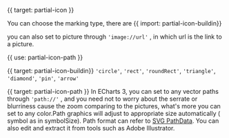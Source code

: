 {{ target: partial-icon }}

You can choose the marking type, there are {{ import: partial-icon-buildin}}

you can also set to picture through `'image://url'` , in which url is the link to a picture.

{{ use: partial-icon-path }}


{{ target: partial-icon-buildin}}
`'circle'`, `'rect'`, `'roundRect'`, `'triangle'`, `'diamond'`, `'pin'`, `'arrow'`


{{ target: partial-icon-path }}
In ECharts 3, you can set to any vector paths through `'path://'` , and you need not to worry about the serrate or blurriness cause the zoom comparing to the pictures, what's more you can set to any color.Path graphics will adjust to appropriate size automatically ( symbol as in symbolSize). Path format can refer to [SVG PathData](http://www.w3.org/TR/SVG/paths.html#PathData). You can also edit and extract it from tools such as Adobe Illustrator.
